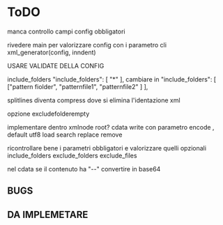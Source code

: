 # ToDO

manca controllo campi config obbligatori

rivedere main per valorizzare config con i parametro cli
xml_generator(config, inndent)

USARE VALIDATE DELLA CONFIG

include_folders
    "include_folders": [
        "*"
    ],
    cambiare in
    "include_folders": [
        ["pattern fiolder", "patternfile1", "patternfile2" ]
    ], 

splitlines diventa compress dove si elimina l'identazione xml

opzione excludefolderempty

implementare dentro xmlnode
    root?
    cdata
    write con parametro encode , default utf8
    load
    search
    replace
    remove


ricontrollare bene i parametri obbligatori
 e valorizzare quelli opzionali
    include_folders
    exclude_folders
    exclude_files

nel cdata se il contenuto ha "--" convertire in base64

## BUGS

## DA IMPLEMETARE

